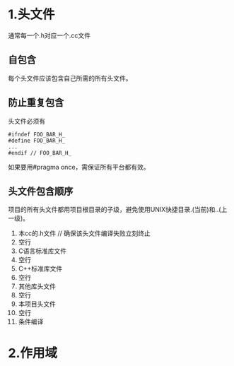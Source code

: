 # 1.头文件

通常每一个.h对应一个.cc文件

## 自包含
每个头文件应该包含自己所需的所有头文件。

## 防止重复包含
头文件必须有
````
#ifndef FOO_BAR_H_
#define FOO_BAR_H_
...
#endif // FOO_BAR_H_
````

如果要用#pragma once，需保证所有平台都有效。

## 头文件包含顺序
项目的所有头文件都用项目根目录的子级，避免使用UNIX快捷目录.(当前)和..(上一级)。
1. 本cc的.h文件 // 确保该头文件编译失败立刻终止
2. 空行
3. C语言标准库文件
4. 空行
5. C++标准库文件
6. 空行
7. 其他库头文件
8. 空行
9. 本项目头文件
10. 空行
11. 条件编译

# 2.作用域
